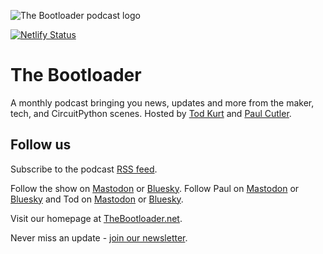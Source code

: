 ![The Bootloader podcast logo](https://github.com/prcutler/the-bootloader/blob/main/assets/images/bootloader-logo-600px.jpg)

[![Netlify Status](https://api.netlify.com/api/v1/badges/3004678d-0ab7-49ae-98e2-39c4db578d2c/deploy-status)](https://app.netlify.com/sites/thebootloader/deploys)

# The Bootloader

A monthly podcast bringing you news, updates and more from the maker, tech, and CircuitPython scenes.  Hosted by [Tod Kurt](https://todbot.com/blog/) and [Paul Cutler](https://paulcutler.org).

## Follow us
Subscribe to the podcast [RSS feed](https://www.circuitpythonshow.com/@thebootloader/feed.xml).

Follow the show on [Mastodon](https://www.circuitpythonshow.com/@thebootloader/follow) or [Bluesky](https://bsky.app/profile/thebootloader.net).  Follow Paul on [Mastodon](https://hachyderm.io/@prcutler) or [Bluesky](https://bsky.app/profile/paulcutler.org) and Tod on [Mastodon](https://mastodon.social/@todbot) or [Bluesky](https://bsky.app/profile/todbot.com).

Visit our homepage at [TheBootloader.net](https://thebootloader.net).

Never miss an update - [join our newsletter](https://buttondown.email/thebootloader).
